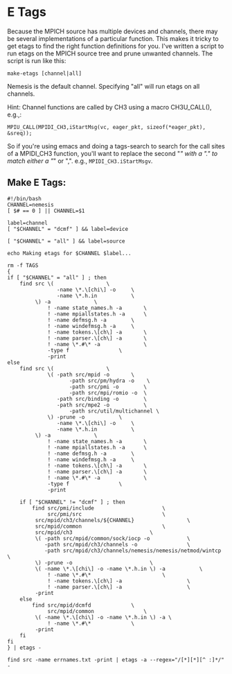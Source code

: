 # E Tags
Because the MPICH source has multiple devices and channels, there may be
several implementations of a particular function. This makes it tricky
to get etags to find the right function definitions for you. I've
written a script to run etags on the MPICH source tree and prune
unwanted channels. The script is run like this:

```
make-etags [channel|all]
```

Nemesis is the default channel. Specifying "all" will run etags on all
channels.

Hint: Channel functions are called by CH3 using a macro CH3U_CALL(),
e.g.,:

```
MPIU_CALL(MPIDI_CH3,iStartMsg(vc, eager_pkt, sizeof(*eager_pkt), &sreq));
```

So if you're using emacs and doing a tags-search to search for the call
sites of a MPIDI_CH3 function, you'll want to replace the second "_"
with a "." to match either a "_" or ",". e.g., `MPIDI_CH3.iStartMsgv`.

## Make E Tags:

```
#!/bin/bash
CHANNEL=nemesis
[ $# == 0 ] || CHANNEL=$1

label=channel
[ "$CHANNEL" = "dcmf" ] && label=device

[ "$CHANNEL" = "all" ] && label=source

echo Making etags for $CHANNEL $label...

rm -f TAGS
{
if [ "$CHANNEL" = "all" ] ; then
    find src \(                 \
                -name \*.\[chi\] -o     \
                -name \*.h.in           \
         \) -a              \
             ! -name state_names.h -a       \
             ! -name mpiallstates.h -a      \
             ! -name defmsg.h -a        \
             ! -name windefmsg.h -a     \
             ! -name tokens.\[ch\] -a       \
             ! -name parser.\[ch\] -a       \
             ! -name \*.#\* -a              \
             -type f                \
             -print
else
    find src \(                 \
             \( -path src/mpid -o       \
                    -path src/pm/hydra -o    \
                    -path src/pmi -o        \
                    -path src/mpi/romio -o  \
                -path src/binding -o        \
                -path src/mpe2 -o           \
                    -path src/util/multichannel \
             \) -prune -o           \
                -name \*.\[chi\] -o     \
                -name \*.h.in           \
         \) -a              \
             ! -name state_names.h -a       \
             ! -name mpiallstates.h -a      \
             ! -name defmsg.h -a        \
             ! -name windefmsg.h -a     \
             ! -name tokens.\[ch\] -a       \
             ! -name parser.\[ch\] -a       \
             ! -name \*.#\* -a              \
             -type f                \
             -print

    if [ "$CHANNEL" != "dcmf" ] ; then
        find src/pmi/include                      \
             src/pmi/src                          \
         src/mpid/ch3/channels/${CHANNEL}                 \
         src/mpid/common                          \
         src/mpid/ch3                         \
         \( -path src/mpid/common/sock/iocp -o            \
            -path src/mpid/ch3/channels -o                \
            -path src/mpid/ch3/channels/nemesis/nemesis/netmod/wintcp \
         \) -prune -o                         \
         \( -name \*.\[chi\] -o -name \*.h.in \) -a           \
             ! -name \*.#\*                       \
             ! -name tokens.\[ch\] -a                     \
             ! -name parser.\[ch\] -a                     \
         -print
    else
        find src/mpid/dcmfd             \
             src/mpid/common                \
         \( -name \*.\[chi\] -o -name \*.h.in \) -a \
             ! -name \*.#\*             \
         -print
    fi
fi
} | etags -

find src -name errnames.txt -print | etags -a --regex="/[*][*][^ :]*/" -
```
